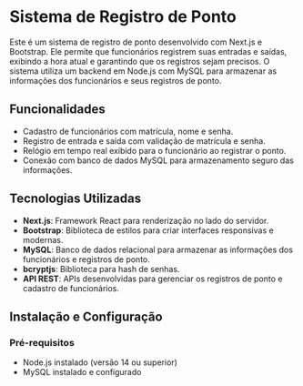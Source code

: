 # Sistema de Registro de Ponto

Este é um sistema de registro de ponto desenvolvido com Next.js e Bootstrap. Ele permite que funcionários registrem suas entradas e saídas, exibindo a hora atual e garantindo que os registros sejam precisos. O sistema utiliza um backend em Node.js com MySQL para armazenar as informações dos funcionários e seus registros de ponto.

## Funcionalidades

- Cadastro de funcionários com matrícula, nome e senha.
- Registro de entrada e saída com validação de matrícula e senha.
- Relógio em tempo real exibido para o funcionário ao registrar o ponto.
- Conexão com banco de dados MySQL para armazenamento seguro das informações.

## Tecnologias Utilizadas

- **Next.js**: Framework React para renderização no lado do servidor.
- **Bootstrap**: Biblioteca de estilos para criar interfaces responsivas e modernas.
- **MySQL**: Banco de dados relacional para armazenar as informações dos funcionários e registros de ponto.
- **bcryptjs**: Biblioteca para hash de senhas.
- **API REST**: APIs desenvolvidas para gerenciar os registros de ponto e cadastro de funcionários.

## Instalação e Configuração

### Pré-requisitos

- Node.js instalado (versão 14 ou superior)
- MySQL instalado e configurado
